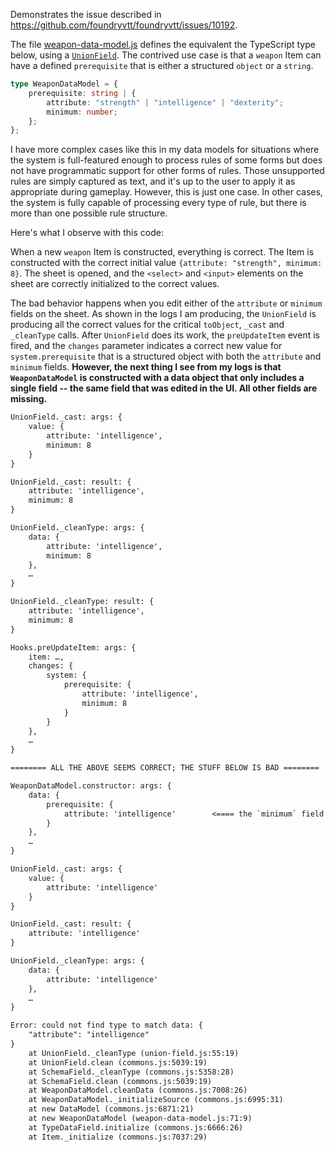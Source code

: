 Demonstrates the issue described in https://github.com/foundryvtt/foundryvtt/issues/10192.

The file [weapon-data-model.js](weapon-data-model.js) defines the equivalent the TypeScript type below, using a [`UnionField`](union-field.js). The contrived use case is that a `weapon` Item can have a defined `prerequisite` that is either a structured `object` or a `string`.

```ts
type WeaponDataModel = {
    prerequisite: string | {
        attribute: "strength" | "intelligence" | "dexterity";
        minimum: number;
    };
};
```

I have more complex cases like this in my data models for situations where the system is full-featured enough to process rules of some forms but does not have programmatic support for other forms of rules. Those unsupported rules are simply captured as text, and it's up to the user to apply it as appropriate during gameplay. However, this is just one case. In other cases, the system is fully capable of processing every type of rule, but there is more than one possible rule structure.

Here's what I observe with this code:

When a new `weapon` Item is constructed, everything is correct. The Item is constructed with the correct initial value `{attribute: "strength", minimum: 8}`. The sheet is opened, and the `<select>` and `<input>` elements on the sheet are correctly initialized to the correct values.

The bad behavior happens when you edit either of the `attribute` or `minimum` fields on the sheet. As shown in the logs I am producing, the `UnionField` is producing all the correct values for the critical `toObject`, `_cast` and `_cleanType` calls. After `UnionField` does its work, the `preUpdateItem` event is fired, and the `changes` parameter indicates a correct new value for `system.prerequisite` that is a structured object with both the `attribute` and `minimum` fields. __However, the next thing I see from my logs is that `WeaponDataModel` is constructed with a data object that only includes a single field -- the same field that was edited in the UI. All other fields are missing.__

```txt
UnionField._cast: args: {
    value: {
        attribute: 'intelligence',
        minimum: 8
    }
}

UnionField._cast: result: {
    attribute: 'intelligence',
    minimum: 8
}

UnionField._cleanType: args: {
    data: {
        attribute: 'intelligence',
        minimum: 8
    },
    …
}

UnionField._cleanType: result: {
    attribute: 'intelligence',
    minimum: 8
}

Hooks.preUpdateItem: args: {
    item: …,
    changes: {
        system: {
            prerequisite: {
                attribute: 'intelligence',
                minimum: 8
            }
        }
    },
    …
}

======== ALL THE ABOVE SEEMS CORRECT; THE STUFF BELOW IS BAD ========

WeaponDataModel.constructor: args: {
    data: {
        prerequisite: {
            attribute: 'intelligence'        <==== the `minimum` field is missing!!!
        }
    },
    …
}

UnionField._cast: args: {
    value: {
        attribute: 'intelligence'
    }
}

UnionField._cast: result: {
    attribute: 'intelligence'
}

UnionField._cleanType: args: {
    data: {
        attribute: 'intelligence'
    },
    …
}

Error: could not find type to match data: {
    "attribute": "intelligence"
}
    at UnionField._cleanType (union-field.js:55:19)
    at UnionField.clean (commons.js:5039:19)
    at SchemaField._cleanType (commons.js:5358:28)
    at SchemaField.clean (commons.js:5039:19)
    at WeaponDataModel.cleanData (commons.js:7008:26)
    at WeaponDataModel._initializeSource (commons.js:6995:31)
    at new DataModel (commons.js:6871:21)
    at new WeaponDataModel (weapon-data-model.js:71:9)
    at TypeDataField.initialize (commons.js:6666:26)
    at Item._initialize (commons.js:7037:29)
```
